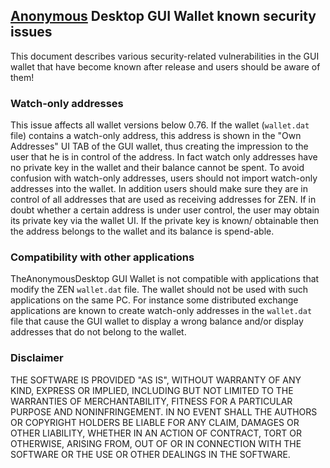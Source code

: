 ## [Anonymous](https://anonymousbitcoin.io/) Desktop GUI Wallet known security issues

This document describes various security-related vulnerabilities in the GUI wallet that have become known after release and users should be aware of them!

### Watch-only addresses

This issue affects all wallet versions below 0.76.
If the wallet (`wallet.dat` file) contains a watch-only address, this address is shown in the "Own Addresses" UI TAB of the GUI wallet,
thus creating the impression to the user that he is in control of the address. In fact watch only addresses have no private key in the
wallet and their balance cannot be spent. To avoid confusion with watch-only addresses, users should not import watch-only addresses into
the wallet. In addition users should make sure they are in control of all addresses that are used as receiving addresses for ZEN. If in 
doubt whether a certain address is under user control, the user may obtain its private key via the wallet UI. If the private key is known/
obtainable then the address belongs to the wallet and its balance is spend-able.

### Compatibility with other applications

TheAnonymousDesktop GUI Wallet is not compatible with applications that modify the ZEN `wallet.dat` file. The wallet should not be used
with such applications on the same PC. For instance some distributed exchange applications are known to create watch-only addresses in the
`wallet.dat` file that cause the GUI wallet to display a wrong balance and/or display addresses that do not belong to the wallet. 

### Disclaimer

THE SOFTWARE IS PROVIDED "AS IS", WITHOUT WARRANTY OF ANY KIND, EXPRESS OR
IMPLIED, INCLUDING BUT NOT LIMITED TO THE WARRANTIES OF MERCHANTABILITY,
FITNESS FOR A PARTICULAR PURPOSE AND NONINFRINGEMENT. IN NO EVENT SHALL THE
AUTHORS OR COPYRIGHT HOLDERS BE LIABLE FOR ANY CLAIM, DAMAGES OR OTHER
LIABILITY, WHETHER IN AN ACTION OF CONTRACT, TORT OR OTHERWISE, ARISING FROM,
OUT OF OR IN CONNECTION WITH THE SOFTWARE OR THE USE OR OTHER DEALINGS IN THE
SOFTWARE.
